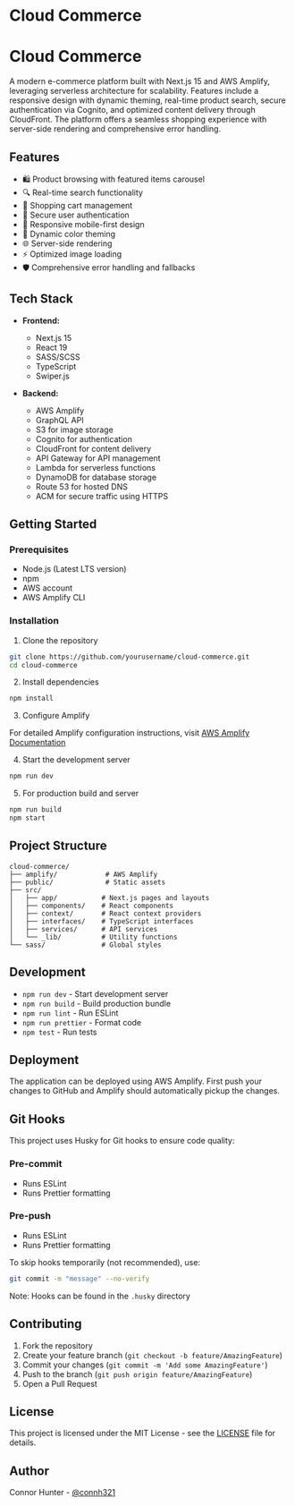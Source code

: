 # Cloud Commerce

# Cloud Commerce

A modern e-commerce platform built with Next.js 15 and AWS Amplify, leveraging serverless architecture for scalability. Features include a responsive design with dynamic theming, real-time product search, secure authentication via Cognito, and optimized content delivery through CloudFront. The platform offers a seamless shopping experience with server-side rendering and comprehensive error handling.

## Features

- 🛍️ Product browsing with featured items carousel
- 🔍 Real-time search functionality
- 🛒 Shopping cart management
- 🔐 Secure user authentication
- 📱 Responsive mobile-first design
- 🎨 Dynamic color theming
- 🌐 Server-side rendering
- ⚡ Optimized image loading
- 🛡️ Comprehensive error handling and fallbacks

## Tech Stack

- **Frontend:**
  - Next.js 15
  - React 19
  - SASS/SCSS
  - TypeScript
  - Swiper.js

- **Backend:**
  - AWS Amplify
  - GraphQL API
  - S3 for image storage
  - Cognito for authentication
  - CloudFront for content delivery
  - API Gateway for API management
  - Lambda for serverless functions
  - DynamoDB for database storage
  - Route 53 for hosted DNS
  - ACM for secure traffic using HTTPS

## Getting Started

### Prerequisites

- Node.js (Latest LTS version)
- npm
- AWS account
- AWS Amplify CLI

### Installation

1. Clone the repository
```bash
git clone https://github.com/yourusername/cloud-commerce.git
cd cloud-commerce
```

2. Install dependencies
```bash
npm install
```

3. Configure Amplify

For detailed Amplify configuration instructions, visit [AWS Amplify Documentation](https://docs.amplify.aws/)

4. Start the development server
```bash
npm run dev
```

5. For production build and server
```bash
npm run build
npm start
```

## Project Structure

```
cloud-commerce/
├── amplify/            # AWS Amplify 
├── public/             # Static assets
├── src/
│   ├── app/           # Next.js pages and layouts
│   ├── components/    # React components
│   ├── context/       # React context providers
│   ├── interfaces/    # TypeScript interfaces
│   ├── services/      # API services
│   └── _lib/          # Utility functions
└── sass/              # Global styles
```

## Development

- `npm run dev` - Start development server
- `npm run build` - Build production bundle
- `npm run lint` - Run ESLint
- `npm run prettier` - Format code
- `npm test` - Run tests

## Deployment

The application can be deployed using AWS Amplify.
First push your changes to GitHub and Amplify should automatically pickup the changes.

## Git Hooks

This project uses Husky for Git hooks to ensure code quality:

### Pre-commit
- Runs ESLint
- Runs Prettier formatting

### Pre-push
- Runs ESLint
- Runs Prettier formatting

To skip hooks temporarily (not recommended), use:
```bash
git commit -m "message" --no-verify
```

Note: Hooks can be found in the `.husky` directory

## Contributing

1. Fork the repository
2. Create your feature branch (`git checkout -b feature/AmazingFeature`)
3. Commit your changes (`git commit -m 'Add some AmazingFeature'`)
4. Push to the branch (`git push origin feature/AmazingFeature`)
5. Open a Pull Request

## License

This project is licensed under the MIT License - see the [LICENSE](LICENSE) file for details.

## Author

Connor Hunter - [@connh321](https://github.com/connh321)